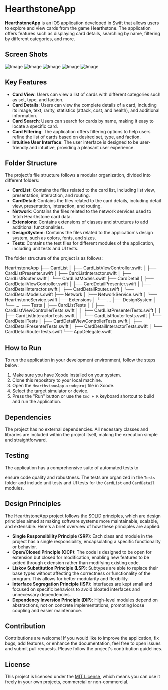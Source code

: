 # HearthstoneApp

**HearthstoneApp** is an iOS application developed in Swift that allows users to explore and view cards from the game Hearthstone. The application offers features such as displaying card details, searching by name, filtering by different categories, and more.

##  Screen Shots
![Image](https://user-images.githubusercontent.com/1376829/241590897-629d6611-5102-4de8-9113-0b951d85c07f.png)
![Image](https://user-images.githubusercontent.com/1376829/241590899-6e0751e9-2e47-4262-ac84-cf535a218794.png)
![Image](https://user-images.githubusercontent.com/1376829/241590898-825e3f5b-4f41-4c0b-abee-c5ac201ad544.png)
![Image](https://user-images.githubusercontent.com/1376829/241590896-5067d55a-0dd6-4a60-98f0-9d4d4153e904.png)
![Image](https://user-images.githubusercontent.com/1376829/241590895-21c2690e-2cdf-411c-956e-7eedc8d62c60.png)

## Key Features

- **Card View**: Users can view a list of cards with different categories such as set, type, and faction.
- **Card Details**: Users can view the complete details of a card, including its image, text, rarity, statistics (attack, cost, and health), and additional information.
- **Card Search**: Users can search for cards by name, making it easy to locate a specific card.
- **Card Filtering**: The application offers filtering options to help users refine the list of cards based on desired set, type, and faction.
- **Intuitive User Interface**: The user interface is designed to be user-friendly and intuitive, providing a pleasant user experience.

## Folder Structure

The project's file structure follows a modular organization, divided into different folders:

- **CardList**: Contains the files related to the card list, including list view, presentation, interaction, and routing.
- **CardDetail**: Contains the files related to the card details, including detail view, presentation, interaction, and routing.
- **Network**: Contains the files related to the network services used to fetch Hearthstone card data.
- **Extensions**: Contains extensions of classes and structures to add additional functionalities.
- **DesignSystem**: Contains the files related to the application's design system, such as colors, fonts, and sizes.
- **Tests**: Contains the test files for different modules of the application, including unit tests and UI tests.

The folder structure of the project is as follows:

HearthstoneApp
├── CardList
│   ├── CardListViewController.swift
│   ├── CardListPresenter.swift
│   ├── CardListInteractor.swift
│   ├── CardListRouter.swift
│   └── CardListModels.swift
├── CardDetail
│   ├── CardDetailViewController.swift
│   ├── CardDetailPresenter.swift
│   ├── CardDetailInteractor.swift
│   ├── CardDetailRouter.swift
│   └── CardDetailModels.swift
├── Network
│   ├── NetworkService.swift
│   └── HearthstoneService.swift
├── Extensions
│   └── ...
├── DesignSystem
│   └── ...
├── Tests
│   ├── CardListTests
│   │   ├── CardListViewControllerTests.swift
│   │   ├── CardListPresenterTests.swift
│   │   ├── CardListInteractorTests.swift
│   │   └── CardListRouterTests.swift
│   └── CardDetailTests
│       ├── CardDetailViewControllerTests.swift
│       ├── CardDetailPresenterTests.swift
│       ├── CardDetailInteractorTests.swift
│       └── CardDetailRouterTests.swift
└── AppDelegate.swift


## How to Run

To run the application in your development environment, follow the steps below:

1. Make sure you have Xcode installed on your system.
2. Clone this repository to your local machine.
3. Open the `HearthstoneApp.xcodeproj` file in Xcode.
4. Select the target simulator or device.
5. Press the "Run" button or use the `Cmd + R` keyboard shortcut to build and run the application.

## Dependencies

The project has no external dependencies. All necessary classes and libraries are included within the project itself, making the execution simple and straightforward.

## Testing

The application has a comprehensive suite of automated tests to

 ensure code quality and robustness. The tests are organized in the `Tests` folder and include unit tests and UI tests for the `CardList` and `CardDetail` modules.

## Design Principles

The HearthstoneApp project follows the SOLID principles, which are design principles aimed at making software systems more maintainable, scalable, and extensible. Here's a brief overview of how these principles are applied:

- **Single Responsibility Principle (SRP)**: Each class and module in the project has a single responsibility, encapsulating a specific functionality or behavior.
- **Open/Closed Principle (OCP)**: The code is designed to be open for extension but closed for modification, enabling new features to be added through extension rather than modifying existing code.
- **Liskov Substitution Principle (LSP)**: Subtypes are able to replace their base types without affecting the correctness or functionality of the program. This allows for better modularity and flexibility.
- **Interface Segregation Principle (ISP)**: Interfaces are kept small and focused on specific behaviors to avoid bloated interfaces and unnecessary dependencies.
- **Dependency Inversion Principle (DIP)**: High-level modules depend on abstractions, not on concrete implementations, promoting loose coupling and easier maintenance.

## Contribution

Contributions are welcome! If you would like to improve the application, fix bugs, add features, or enhance the documentation, feel free to open issues and submit pull requests. Please follow the project's contribution guidelines.

## License

This project is licensed under the [MIT License](LICENSE), which means you can use it freely in your own projects, commercial or non-commercial.
